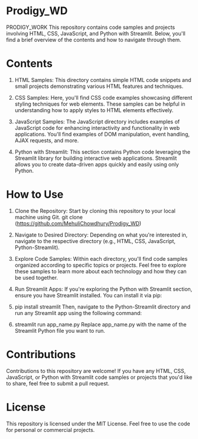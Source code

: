 # Prodigy_WD

PRODIGY_WORK
This repository contains code samples and projects involving HTML, CSS, JavaScript, and Python with Streamlit. Below, you'll find a brief overview of the contents and how to navigate through them.

# Contents
1. HTML Samples: This directory contains simple HTML code snippets and small projects demonstrating various HTML features and techniques.

2. CSS Samples: Here, you'll find CSS code examples showcasing different styling techniques for web elements. These samples can be helpful in understanding how to apply styles to HTML elements effectively.

3. JavaScript Samples: The JavaScript directory includes examples of JavaScript code for enhancing interactivity and functionality in web applications. You'll find examples of DOM manipulation, event handling, AJAX requests, and more.

4. Python with Streamlit: This section contains Python code leveraging the Streamlit library for building interactive web applications. Streamlit allows you to create data-driven apps quickly and easily using only Python.

# How to Use
1. Clone the Repository: Start by cloning this repository to your local machine using Git. git clone (https://github.com/MehuliChowdhury/Prodigy_WD)

2. Navigate to Desired Directory: Depending on what you're interested in, navigate to the respective directory (e.g., HTML, CSS, JavaScript, Python-Streamlit).

3. Explore Code Samples: Within each directory, you'll find code samples organized according to specific topics or projects. Feel free to explore these samples to learn more about each technology and how they can be used together.

4. Run Streamlit Apps: If you're exploring the Python with Streamlit section, ensure you have Streamlit installed. You can install it via pip:

5. pip install streamlit Then, navigate to the Python-Streamlit directory and run any Streamlit app using the following command:

6. streamlit run app_name.py Replace app_name.py with the name of the Streamlit Python file you want to run.

# Contributions
Contributions to this repository are welcome! If you have any HTML, CSS, JavaScript, or Python with Streamlit code samples or projects that you'd like to share, feel free to submit a pull request.

# License
This repository is licensed under the MIT License. Feel free to use the code for personal or commercial projects.
